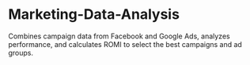 # Marketing-Data-Analysis
Combines campaign data from Facebook and Google Ads, analyzes performance, and calculates ROMI to select the best campaigns and ad groups.
